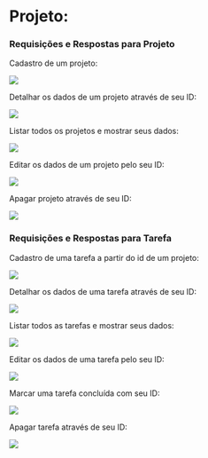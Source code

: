 <head>
		<meta charset="utf-8">
		<link rel="stylesheet" href="style.css">
		
</head>


<h1>Projeto:</h1>

<h3>Requisições e Respostas para Projeto</h3>

<div>
	<p>Cadastro de um projeto: </p>
	<img src= "Images/PostProjeto.png">	
</div>

<p>Detalhar os dados de um projeto através de seu ID: </p>
<img src= "Images/GetDetalharProjeto.png">

<p>Listar todos os projetos e mostrar seus dados: </p>
<img src= "Images/GetListarProjeto.png">

<p>Editar os dados de um projeto pelo seu ID: </p>
<img src= "Images/PutProjeto.png">

<p>Apagar projeto através de seu ID: </p>
<img src= "Images/DeleteProjeto.png">

<h3>Requisições e Respostas para Tarefa</h3>
<div>
	<p>Cadastro de uma tarefa a partir do id de um projeto: </p>
	<img src= "Images/PostTarefa.png">

</div>
<p>Detalhar os dados de uma tarefa através de seu ID: </p>
	<img src= "Images/GetDetalharTarefa.png">

<p>Listar todos as tarefas e mostrar seus dados: </p>
<img src= "Images/GetListarTarefas.png">

<p>Editar os dados de uma tarefa pelo seu ID: </p>
<img src= "Images/PutTarefa.png">	

<p>Marcar uma tarefa concluída com seu ID: </p>
<img src= "Images/PutConcluirTarefa.png">

<p>Apagar tarefa através de seu ID: </p>
<img src= "Images/DeleteTarefa.png">

